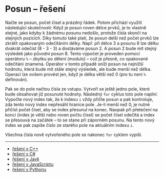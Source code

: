 # Posun – řešení

Načte se posun, počet čísel a prázdný řádek. Potom přichází využití následující skutečnosti: Když je posun roven délce
prvků, je to vlastně stejné, jako kdyby k žádnému posunu nedošlo, protože čísla skončí na stejných pozicích. Díky tomuto
také platí, že posun delší než počet prvků lze zkrátit opakovaným odečítáním délky. Např. při délce 3 a posunu 8 lze
délku dvakrát odečíst (8 - 3 - 3) a dostáváme posun 2. A posun 2 bude mít stejný výsledek jako původní posun 8. Tento
výpočet je proveden pomocí operátoru `%` – zbytku po dělení (modulo) – což je přesně, co opakované odečítání znamená.
Operátor v tomto případě sníží posun na nejnižší hodnotu, která bude mít stále stejný výsledek, ale bude menší než
délka. Operaci lze ovšem provést jen, když je délka větší než 0 (pro tu není `%` definován).

Pak se do pole načtou čísla ze vstupu. Vytvoří se ještě jedno pole, které bude obsahovat již posunuté hodnoty.
Následný `for` cyklus toto pole naplní: Vypočte nový index tak, že k indexu `i` vždy přičte posun a pak kontroluje, zda
tento nový index nepřesáhl hranice pole. Je-li menší než 0, je nutné přičíst počet čísel, aby se index přesunul na
konec. Naopak při přetečení na konci (index je větší nebo roven počtu čísel) se počet čísel odečítá a index se přesouvá
na začátek – to se stane při záporném posunu. Na tento nový index se pak zapíše číslo ze starého pole na aktuálním
indexu `i`.

Všechna čísla nově vytvořeného pole se nakonec `for` cyklem vypíší.

---

- [řešení v C++](main.cpp)
- [řešení v C#](main.cs)
- [řešení v Javě](main.java)
- [řešení v JavaScriptu](main.js)
- [řešení v Pythonu](main.py)
